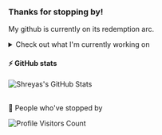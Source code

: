 ### Thanks for stopping by! 
My github is currently on its redemption arc.
<br>

<details>
  <summary>Check out what I'm currently working on</summary>
  
  - [shreyas-sreedhar/portfolio](https://github.com/shreyas-sreedhar) - Building my portfolio here, you can find my rant on my [Twitter](https://twitter.com/imnotshreyas) 
</details>


#### ⚡️ GitHub stats

![Shreyas's GitHub Stats](https://github-readme-stats.vercel.app/api?username=shreyas-sreedhar&show_icons=true&hide_border=true&title_color=fff&icon_color=79ff97&text_color=9f9f9f&bg_color=151515)



<br> 
🫡 People who've stopped by

![Profile Visitors Count](https://profile-counter.glitch.me/shreyas-sreedhar/count.svg)
